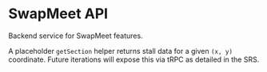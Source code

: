 # SwapMeet API

Backend service for SwapMeet features.

A placeholder `getSection` helper returns stall data for a given `(x, y)` coordinate.
Future iterations will expose this via tRPC as detailed in the SRS.
